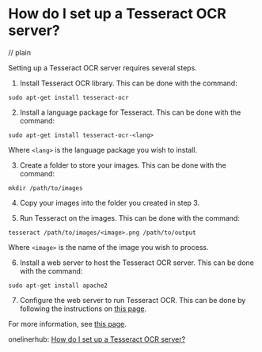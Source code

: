 # How do I set up a Tesseract OCR server?
// plain

Setting up a Tesseract OCR server requires several steps.

1. Install Tesseract OCR library. This can be done with the command:
```
sudo apt-get install tesseract-ocr
```

2. Install a language package for Tesseract. This can be done with the command:
```
sudo apt-get install tesseract-ocr-<lang>
```
Where `<lang>` is the language package you wish to install.

3. Create a folder to store your images. This can be done with the command:
```
mkdir /path/to/images
```

4. Copy your images into the folder you created in step 3.

5. Run Tesseract on the images. This can be done with the command:
```
tesseract /path/to/images/<image>.png /path/to/output
```
Where `<image>` is the name of the image you wish to process.

6. Install a web server to host the Tesseract OCR server. This can be done with the command:
```
sudo apt-get install apache2
```

7. Configure the web server to run Tesseract OCR. This can be done by following the instructions on [this page](https://github.com/tesseract-ocr/tesseract/wiki/API).

For more information, see [this page](https://github.com/tesseract-ocr/tesseract/wiki/API).

onelinerhub: [How do I set up a Tesseract OCR server?](https://onelinerhub.com/tesseract-ocr/how-do-i-set-up-a-tesseract-ocr-server)